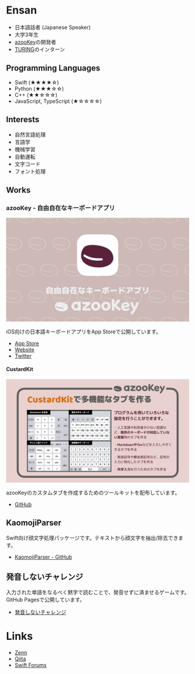 # Ensan
* 日本語話者 (Japanese Speaker)
* 大学3年生
* [azooKey](https://apps.apple.com/jp/app/azookey-%E8%87%AA%E7%94%B1%E8%87%AA%E5%9C%A8%E3%81%AA%E3%82%AD%E3%83%BC%E3%83%9C%E3%83%BC%E3%83%89%E3%82%A2%E3%83%97%E3%83%AA/id1542709230)の開発者
* [TURING](https://www.turing-motors.com/)のインターン

## Programming Languages
* Swift (★★★★☆)
* Python (★★★☆☆)
* C++ (★★☆☆☆)
* JavaScript, TypeScript (★☆☆☆☆)

## Interests
* 自然言語処理
* 言語学
* 機械学習
* 自動運転
* 文字コード
* フォント処理

## Works
### azooKey - 自由自在なキーボードアプリ
<img src="./azooKey_image.png" width="500">

iOS向けの日本語キーボードアプリをApp Storeで公開しています。
* [App Store](https://apps.apple.com/jp/app/id1542709230)
* [Website](https://azookey.netlify.app/)
* [Twitter](https://twitter.com/azooKey_dev)

#### CustardKit
<img src="./CustardKit_intro.png" width="500">

azooKeyのカスタムタブを作成するためのツールキットを配布しています。
* [GitHub](https://github.com/ensan-hcl/CustardKit)

## KaomojiParser
Swift向け顔文字処理パッケージです。テキストから顔文字を抽出/除去できます。
* [KaomojiParser - GitHub](https://github.com/ensan-hcl/KaomojiParser)

## 発音しないチャレンジ
入力された単語をなるべく黙字で読むことで、発音せずに済ませるゲームです。GitHub Pagesで公開しています。
* [発音しないチャレンジ](https://ensan-hcl.github.io/NotPronouncingChallenge)

# Links
* [Zenn](https://zenn.dev/en3_hcl)
* [Qiita](https://qiita.com/ensan_hcl)
* [Swift Forums](https://forums.swift.org/u/ensan-hcl)
